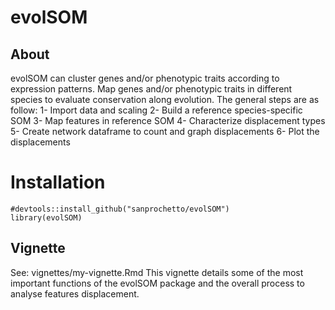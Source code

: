 # evolSOM

## About 

evolSOM can cluster genes and/or phenotypic traits according to expression patterns.
Map genes and/or phenotypic traits in different species to evaluate conservation
along evolution. 
The general steps are as follow: 
1- Import data and scaling 
2- Build a reference species-specific SOM 
3- Map features in reference SOM 
4- Characterize displacement types 
5- Create network dataframe to count and graph displacements 
6- Plot the displacements

# Installation

```{r setup}
#devtools::install_github("sanprochetto/evolSOM")
library(evolSOM)
```

## Vignette

See: vignettes/my-vignette.Rmd
This vignette details some of the most important functions of the 
evolSOM package and the overall process to analyse features displacement.
